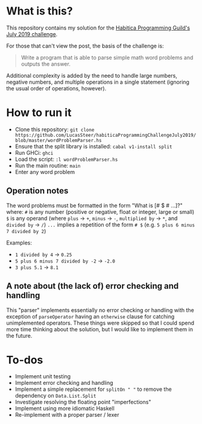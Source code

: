# What is this?

This repository contains my solution for the [Habitica Programming Guild's July 2019 challenge](https://habitica.com/challenges/effd2f51-e4b1-4061-94bb-d91dc7a61f55).

For those that can't view the post, the basis of the challenge is:

>Write a program that is able to parse simple math word problems and outputs the answer.

Additional complexity is added by the need to handle large numbers, negative numbers, and multiple operations in a single statement (ignoring the usual order of operations, however).

# How to run it

* Clone this repository: `git clone https://github.com/LucasSteer/habiticaProgrammingChallengeJuly2019/blob/master/wordProblemParser.hs`
* Ensure that the split library is installed: `cabal v1-install split`
* Run GHCi: `ghci`
* Load the script: `:l wordProblemParser.hs`
* Run the main routine: `main`
* Enter any word problem

## Operation notes

The word problems must be formatted in the form "What is [# $ # ...]?" where:
`#` is any number (positive or negative, float or integer, large or small)
`$` is any operand (where `plus` -> `+`, `minus` -> `-`, `multiplied by` -> `*`, and `divided by` -> `/`)
`...` implies a repetition of the form `# $` (e.g. `5 plus 6 minus 7 divided by 2`)

Examples:
* `1 divided by 4` -> `0.25`
* `5 plus 6 minus 7 divided by -2` -> `-2.0`
* `3 plus 5.1` -> `8.1`

## A note about (the lack of) error checking and handling

This "parser" implements essentially no error checking or handling with the exception of `parseOperator` having an `otherwise` clause for catching unimplemented operators. These things were skipped so that I could spend more time thinking about the solution, but I would like to implement them in the future.

# To-dos

* Implement unit testing
* Implement error checking and handling
* Implement a simple replacement for `splitOn " "` to remove the dependency on `Data.List.Split`
* Investigate resolving the floating point "imperfections"
* Implement using more idiomatic Haskell
* Re-implement with a proper parser / lexer